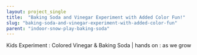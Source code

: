 ```yaml
---
layout: project_single
title:  "Baking Soda and Vinegar Experiment with Added Color Fun!"
slug: "baking-soda-and-vinegar-experiment-with-added-color-fun"
parent: "indoor-snow-play-baking-soda"
---
```

Kids Experiment : Colored Vinegar & Baking Soda | hands on : as we grow